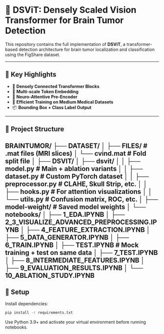 # 🧠 DSViT: Densely Scaled Vision Transformer for Brain Tumor Detection

This repository contains the full implementation of **DSViT**, a transformer-based detection architecture for brain tumor localization and classification using the FigShare dataset.

---

## 🚀 Key Highlights

- 🔁 **Densely Connected Transformer Blocks**
- 📐 **Multi-scale Token Embedding**
- 🧠 **Neuro-Attentive Pre-Encoder**
- 🧪 **Efficient Training on Medium Medical Datasets**
- 📦 **Bounding Box + Class Label Output**

---

## 📁 Project Structure
BRAINTUMOR/
├── DATASET/
│ ├── FILES/ # .mat files (MRI slices)
│ └── cvind.mat # Fold split file
│
├── DSVIT/
│ ├── dsvit/
│ │ ├── model.py # Main + ablation variants
│ │ ├── dataset.py # Custom PyTorch dataset
│ │ ├── preprocessor.py # CLAHE, Skull Strip, etc.
│ │ ├── hooks.py # For attention visualizations
│ │ └── utils.py # Confusion matrix, ROC, etc.
│ ├── model-weight/ # Saved model weights
│ └── notebooks/
│ ├── 1_EDA.IPYNB
│ ├── 2_3_VISUALIZE_ADVANCED_PREPROCESSING.IPYNB
│ ├── 4_FEATURE_EXTRACTION.IPYNB
│ ├── 5_DATA_GENERATOR.IPYNB
│ ├── 6_TRAIN.IPYNB
│ ├── TEST.IPYNB # Mock training + test on same data
│ ├── 7_TEST.IPYNB
│ ├── 8_INTERMEDIATE_FEATURES.IPYNB
│ ├── 9_EVALUATION_RESULTS.IPYNB
│ └── 10_ABLATION_STUDY.IPYNB
---
## 🔧 Setup

Install dependencies:

```bash
pip install -r requirements.txt
```
Use Python 3.9+ and activate your virtual environment before running notebooks.

